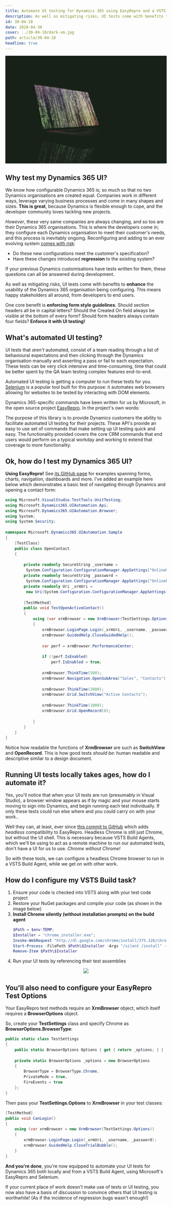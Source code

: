 ```yaml
---
title: Automate UI testing for Dynamics 365 using EasyRepro and a VSTS Build Agent
description: As well as mitigating risks, UI tests come with benefits to enhance the usability of the Dynamics 365 organisation being configuring. This means happy stakeholders all around, from developers to end users.
id: 30-04-18
date: 2018-04-30
cover: ../30-04-18/dark-vm.jpg
path: article/30-04-18
headline: true
---
```


<img src='dark-vm.jpg' />

<style>
blockquote {
  background: #f9f9f9;
  border-left: 10px solid #ccc;
  margin: 1.5em 10px;
  padding: 0.5em 10px;
  quotes: "\201C""\201D""\2018""\2019";
}
blockquote:before {
  color: #ccc;
  content: open-quote;
  font-size: 4em;
  line-height: 0.1em;
  margin-right: 0.25em;
  vertical-align: -0.4em;
}
blockquote p {
  display: inline;
}
</style>

<h2>
Why test my Dynamics 365 UI?
</h2>
<p>
We know how configurable Dynamics 365 is; so much so that no two Dynamics organisations are created equal. Companies work in different ways, leverage varying business processes and come in many shapes and sizes. <b>This is great</b>, because Dynamics is flexible enough to cope, and the developer community loves tackling new projects.
</p>

<p>
<i>However</i>, these very same companies are always changing, and so too are their Dynamics 365 organisations. This is where the developers come in; they configure each Dynamics organisation to meet their customer's needs, and this process is inevitably ongoing. Reconfiguring and adding to an ever evolving system <u>comes with risk</u>:
<ul>
<li>Do these new configurations meet the customer's specification?</li>
<li>Have these changes introduced <b>regression</b> to the existing system?</li>
</ul>
</p>
If your previous Dynamics customisations have tests written for them, these questions can all be answered during development.

<p>
As well as mitigating risks, UI tests come with benefits to <b>enhance</b> the usability of the Dynamics 365 organisation being configuring. This means happy stakeholders all around, from developers to end users.
</p>
One core benefit is <b>enforcing form style guidelines.</b> Should section headers all be in capital letters? Should the Created On field always be visible at the bottom of every form? Should form headers always contain four fields? <b>Enforce it with UI testing!</b></li>
</p>
<h2>
What's automated UI testing?
</h2>
<p>
UI tests that <i>aren't</i> automated, consist of a team reading through a list of behavioural expectations and then clicking through the Dynamics organisation manually and asserting a pass or fail to each expectation. These tests can be very click intensive and time-consuming, time that could be better spent by the QA team testing complex features end-to-end.
</p>

<p>
Automated UI testing is getting a computer to run these tests for you. <a href="https://www.seleniumhq.org/">Selenium</a> is a popular tool built for this purpose: it automates web browsers allowing for websites to be tested by interacting with DOM elements.
</p>

<p>
Dynamics 365-specific commands have been written for us by Microsoft, in the open source project <a href="https://github.com/Microsoft/EasyRepro">EasyRepro</a>. In the project's own words:
<p class="blockquote">
The purpose of this library is to provide Dynamics customers the ability to facilitate automated UI testing for their projects. These API's provide an easy to use set of commands that make setting up UI testing quick and easy. The functionality provided covers the core CRM commands that end users would perform on a typical workday and working to extend that coverage to more functionality.
</p>
</p>

<h2>
Ok, how do I test my Dynamics 365 UI?
</h2>
<p>
<b>Using EasyRepro!</b> See <a href="https://github.com/Microsoft/EasyRepro">its GitHub page</a> for examples spanning forms, charts, navigation, dashboards and more. I've added an example here below which demonstrates a basic test of navigating through Dynamics and opening a contact form:
</p>

```cs
using Microsoft.VisualStudio.TestTools.UnitTesting;
using Microsoft.Dynamics365.UIAutomation.Api;
using Microsoft.Dynamics365.UIAutomation.Browser;
using System;
using System.Security;

namespace Microsoft.Dynamics365.UIAutomation.Sample
{
    [TestClass]
    public class OpenContact
    {

        private readonly SecureString _username =
         System.Configuration.ConfigurationManager.AppSettings["OnlineUsername"].ToSecureString();
        private readonly SecureString _password =
         System.Configuration.ConfigurationManager.AppSettings["OnlinePassword"].ToSecureString();
        private readonly Uri _xrmUri =
         new Uri(System.Configuration.ConfigurationManager.AppSettings["OnlineCrmUrl"].ToString());

        [TestMethod]
        public void TestOpenActiveContact()
        {
            using (var xrmBrowser = new XrmBrowser(TestSettings.Options))
            {
                xrmBrowser.LoginPage.Login(_xrmUri, _username, _password);
                xrmBrowser.GuidedHelp.CloseGuidedHelp();

                var perf = xrmBrowser.PerformanceCenter;

                if (!perf.IsEnabled)
                    perf.IsEnabled = true;

                xrmBrowser.ThinkTime(500);
                xrmBrowser.Navigation.OpenSubArea("Sales", "Contacts");

                xrmBrowser.ThinkTime(2000);
                xrmBrowser.Grid.SwitchView("Active Contacts");

                xrmBrowser.ThinkTime(1000);
                xrmBrowser.Grid.OpenRecord(0);

            }
        }
    }
}
```

<p>
Notice how readable the functions of <b>XrmBrowser</b> are such as <b>SwitchView</b> and <b>OpenRecord</b>. This is how good tests <i>should be</i>: human readable and descriptive similar to a design document.
</p>

<h2>
Running UI tests locally takes ages, how do I automate it?
</h2>
<p>
Yes, you'll notice that when your UI tests are run (presumably in Visual Studio), a browser window appears as if by magic and your mouse starts moving to sign into Dynamics, and begin running each test individually. If only these tests could run else where and you could carry on with your work.. 
</p>

<p>
Well they can, at least, ever since <a href="https://github.com/camelCaseDave/EasyRepro/commit/e34b5cae67393f7cc789313fd60536ae326f4fdb">this commit to GitHub</a> which adds <i>headless</i> compatibility to EasyRepro. Headless Chrome is still just Chrome, but without the UI shell. This is necessary because VSTS Build Agents, which we'll be using to act as a remote machine to run our automated tests, don't have a UI for us to use. <i>Chrome without Chrome!</i>
</p>

<p>
So with these tools, we can configure a headless Chrome browser to run in a VSTS Build Agent, while we get on with other work.
</p>

<h2>
How do I configure my VSTS Build task?
</h2>

<p>
<ol>
<li>Ensure your code is checked into VSTS along with your test code project</li>
<li>Restore your NuGet packages and compile your code (as shown in the image below)</li>
<li><b>Install Chrome silently (without installation prompts) on the build agent</b>
</li>

```powershell
$Path = $env:TEMP;
$Installer = "chrome_installer.exe";
Invoke-WebRequest "http://dl.google.com/chrome/install/375.126/chrome_installer.exe" -OutFile $Path\$Installer;
Start-Process -FilePath $Path\$Installer -Args "/silent /install" -Verb RunAs -Wait;
Remove-Item $Path\$Installer 
```

<li>
Run your UI tests by referencing their test assemblies
</li>
</ol>
</p>

<p>
<div class="separator" style="clear: both; text-align: center;"><img border="0" src="https://2.bp.blogspot.com/-ogXGymfKrBU/Wuce3zJ-ciI/AAAAAAAAAYI/YkEEmynJU58P_qRxav830s5JBqhHt5XQQCLcBGAs/s1600/uitestbuildagent.PNG" data-original-width="871" data-original-height="279" /></div>
</p>

<h2>
You'll also need to configure your EasyRepro Test Options
</h2>

<p>
Your EasyRepro test methods require an <b>XrmBrowser</b> object, which itself requires a <b>BrowserOptions</b> object.
</p>

<p>
So, create your <b>TestSettings</b> class and specify Chrome as <b>BrowserOptions.BrowserType</b>:
</p>

```csharp
public static class TestSettings
{
    public static BrowserOptions Options { get { return _options; } }

    private static BrowserOptions _options = new BrowserOptions
    {
        BrowserType = BrowserType.Chrome,
        PrivateMode = true,
        FireEvents = true
    };
}
```

Then pass your <b>TestSettings.Options</b> to <b>XrmBrowser</b> in your test classes:

```csharp
[TestMethod]
public void CanLogin()
{
    using (var xrmBrowser = new XrmBrowser(TestSettings.Options))
    {
        xrmBrowser.LoginPage.Login(_xrmUri, _username, _password);
        xrmBrowser.GuidedHelp.CloseTrialBubble();
    }
}
```

<p>
<b>And you're done</b>, you're now equipped to automate your UI tests for Dynamics 365 both locally and from a VSTS Build Agent, using Microsoft's EasyRepro and Selenium.
</p>

<p>
If your current place of work doesn't make use of tests or UI testing, you now also have a basis of discussion to convince others that UI testing is worthwhile! (As if the incidence of regression bugs wasn't enough!)
</p>

